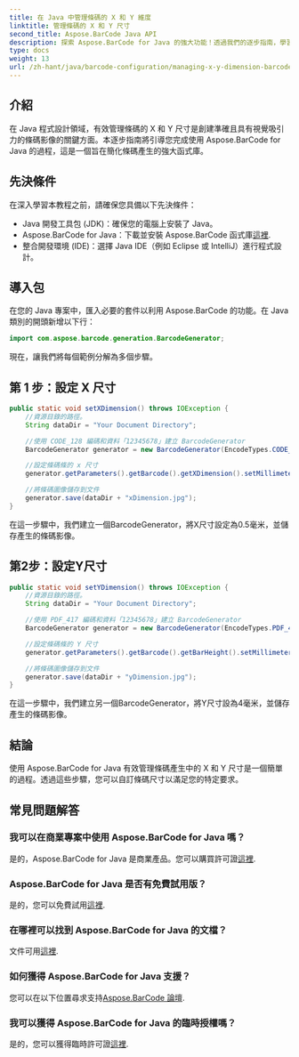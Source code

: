 ```yaml
---
title: 在 Java 中管理條碼的 X 和 Y 維度
linktitle: 管理條碼的 X 和 Y 尺寸
second_title: Aspose.BarCode Java API
description: 探索 Aspose.BarCode for Java 的強大功能！透過我們的逐步指南，學習輕鬆管理 X 和 Y 尺寸。提高準確性和視覺吸引力。
type: docs
weight: 13
url: /zh-hant/java/barcode-configuration/managing-x-y-dimension-barcode/
---
```


## 介紹

在 Java 程式設計領域，有效管理條碼的 X 和 Y 尺寸是創建準確且具有視覺吸引力的條碼影像的關鍵方面。本逐步指南將引導您完成使用 Aspose.BarCode for Java 的過程，這是一個旨在簡化條碼產生的強大函式庫。

## 先決條件

在深入學習本教程之前，請確保您具備以下先決條件：

- Java 開發工具包 (JDK)：確保您的電腦上安裝了 Java。
-  Aspose.BarCode for Java：下載並安裝 Aspose.BarCode 函式庫[這裡](https://releases.aspose.com/barcode/java/).
- 整合開發環境 (IDE)：選擇 Java IDE（例如 Eclipse 或 IntelliJ）進行程式設計。

## 導入包

在您的 Java 專案中，匯入必要的套件以利用 Aspose.BarCode 的功能。在 Java 類別的開頭新增以下行：

```java
import com.aspose.barcode.generation.BarcodeGenerator;
```

現在，讓我們將每個範例分解為多個步驟。

## 第 1 步：設定 X 尺寸

```java
public static void setXDimension() throws IOException {
    //資源目錄的路徑。
    String dataDir = "Your Document Directory";

    //使用 CODE_128 編碼和資料「12345678」建立 BarcodeGenerator
    BarcodeGenerator generator = new BarcodeGenerator(EncodeTypes.CODE_128, "12345678");

    //設定條碼條的 x 尺寸
    generator.getParameters().getBarcode().getXDimension().setMillimeters(0.5f);

    //將條碼圖像儲存到文件
    generator.save(dataDir + "xDimension.jpg");
}
```

在這一步驟中，我們建立一個BarcodeGenerator，將X尺寸設定為0.5毫米，並儲存產生的條碼影像。

## 第2步：設定Y尺寸

```java
public static void setYDimension() throws IOException {
    //資源目錄的路徑。
    String dataDir = "Your Document Directory";

    //使用 PDF_417 編碼和資料「12345678」建立 BarcodeGenerator
    BarcodeGenerator generator = new BarcodeGenerator(EncodeTypes.PDF_417, "12345678");

    //設定條碼條的 Y 尺寸
    generator.getParameters().getBarcode().getBarHeight().setMillimeters(4);

    //將條碼圖像儲存到文件
    generator.save(dataDir + "yDimension.jpg");
}
```

在這一步驟中，我們建立另一個BarcodeGenerator，將Y尺寸設為4毫米，並儲存產生的條碼影像。

## 結論

使用 Aspose.BarCode for Java 有效管理條碼產生中的 X 和 Y 尺寸是一個簡單的過程。透過這些步驟，您可以自訂條碼尺寸以滿足您的特定要求。

## 常見問題解答

### 我可以在商業專案中使用 Aspose.BarCode for Java 嗎？
是的，Aspose.BarCode for Java 是商業產品。您可以購買許可證[這裡](https://purchase.aspose.com/buy).

### Aspose.BarCode for Java 是否有免費試用版？
是的，您可以免費試用[這裡](https://releases.aspose.com/).

### 在哪裡可以找到 Aspose.BarCode for Java 的文檔？
文件可用[這裡](https://reference.aspose.com/barcode/java/).

### 如何獲得 Aspose.BarCode for Java 支援？
您可以在以下位置尋求支持[Aspose.BarCode 論壇](https://forum.aspose.com/c/barcode/13).

### 我可以獲得 Aspose.BarCode for Java 的臨時授權嗎？
是的，您可以獲得臨時許可證[這裡](https://purchase.aspose.com/temporary-license/).
